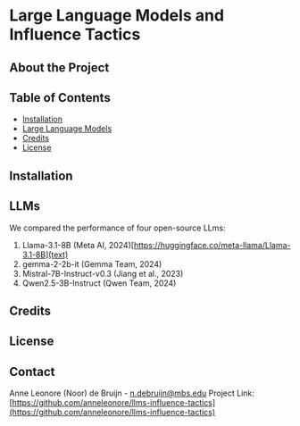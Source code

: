 # Large Language Models and Influence Tactics

## About the Project

## Table of Contents 

- [Installation](#installation)
- [Large Language Models](#LLMs)
- [Credits](#credits)
- [License](#license)

## Installation

## LLMs
We compared the performance of four open-source LLms:
1. Llama-3.1-8B (Meta AI, 2024)[https://huggingface.co/meta-llama/Llama-3.1-8B](text)
2. gemma-2-2b-it (Gemma Team, 2024)
3. Mistral-7B-Instruct-v0.3 (Jiang et al., 2023)
4. Qwen2.5-3B-Instruct (Qwen Team, 2024)

## Credits

## License


## Contact
Anne Leonore (Noor) de Bruijn - n.debruijn@mbs.edu
Project Link: [https://github.com/anneleonore/llms-influence-tactics](https://github.com/anneleonore/llms-influence-tactics)
